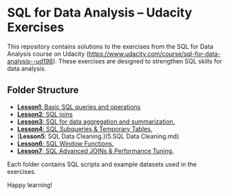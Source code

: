 # SQL for Data Analysis – Udacity Exercises

This repository contains solutions to the exercises from the SQL for Data Analysis course on Udacity (https://www.udacity.com/course/sql-for-data-analysis--ud198). These exercises are designed to strengthen SQL skills for data analysis.

## Folder Structure

- [**Lesson1**: Basic SQL queries and operations](1.Basic_SQL.md)
- [**Lesson2**: SQL joins](2.SQL_Joins.md)
- [**Lesson3**: SQL for data aggregation and summarization.](3.SQL_Aggregation.md)
- [**Lesson4**: SQL Subqueries & Temporary Tables.](4.Subquery.md)
- [**Lesson5**: SQL Data Cleaning.](5.SQL Data Cleaning.md)
- [**Lesson6**: SQL Window Functions.](6.SQL_Window_Functions.md)
- [**Lesson7**: SQL Advanced JOINs & Performance Tuning.](7.SQL_Advanced_JOINs.md)



Each folder contains SQL scripts and example datasets used in the exercises.

Happy learning!